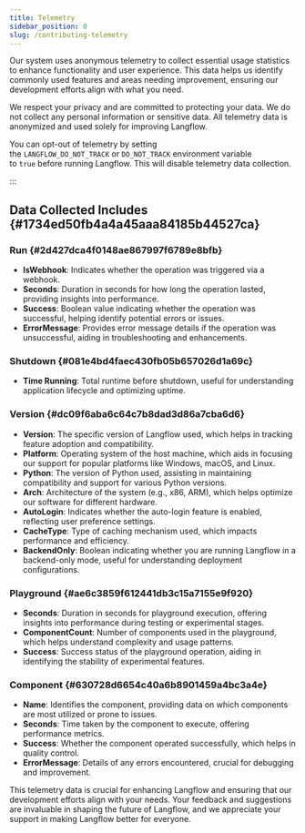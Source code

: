 ```yaml
---
title: Telemetry
sidebar_position: 0
slug: /contributing-telemetry
---
```


Our system uses anonymous telemetry to collect essential usage statistics to enhance functionality and user experience. This data helps us identify commonly used features and areas needing improvement, ensuring our development efforts align with what you need.

We respect your privacy and are committed to protecting your data. We do not collect any personal information or sensitive data. All telemetry data is anonymized and used solely for improving Langflow.

You can opt-out of telemetry by setting the `LANGFLOW_DO_NOT_TRACK` or `DO_NOT_TRACK` environment variable to `true` before running Langflow. This will disable telemetry data collection.

:::




## Data Collected Includes {#1734ed50fb4a4a45aaa84185b44527ca}


### Run {#2d427dca4f0148ae867997f6789e8bfb}

- **IsWebhook**: Indicates whether the operation was triggered via a webhook.
- **Seconds**: Duration in seconds for how long the operation lasted, providing insights into performance.
- **Success**: Boolean value indicating whether the operation was successful, helping identify potential errors or issues.
- **ErrorMessage**: Provides error message details if the operation was unsuccessful, aiding in troubleshooting and enhancements.

### Shutdown {#081e4bd4faec430fb05b657026d1a69c}

- **Time Running**: Total runtime before shutdown, useful for understanding application lifecycle and optimizing uptime.

### Version {#dc09f6aba6c64c7b8dad3d86a7cba6d6}

- **Version**: The specific version of Langflow used, which helps in tracking feature adoption and compatibility.
- **Platform**: Operating system of the host machine, which aids in focusing our support for popular platforms like Windows, macOS, and Linux.
- **Python**: The version of Python used, assisting in maintaining compatibility and support for various Python versions.
- **Arch**: Architecture of the system (e.g., x86, ARM), which helps optimize our software for different hardware.
- **AutoLogin**: Indicates whether the auto-login feature is enabled, reflecting user preference settings.
- **CacheType**: Type of caching mechanism used, which impacts performance and efficiency.
- **BackendOnly**: Boolean indicating whether you are running Langflow in a backend-only mode, useful for understanding deployment configurations.

### Playground {#ae6c3859f612441db3c15a7155e9f920}

- **Seconds**: Duration in seconds for playground execution, offering insights into performance during testing or experimental stages.
- **ComponentCount**: Number of components used in the playground, which helps understand complexity and usage patterns.
- **Success**: Success status of the playground operation, aiding in identifying the stability of experimental features.

### Component {#630728d6654c40a6b8901459a4bc3a4e}

- **Name**: Identifies the component, providing data on which components are most utilized or prone to issues.
- **Seconds**: Time taken by the component to execute, offering performance metrics.
- **Success**: Whether the component operated successfully, which helps in quality control.
- **ErrorMessage**: Details of any errors encountered, crucial for debugging and improvement.

This telemetry data is crucial for enhancing Langflow and ensuring that our development efforts align with your needs. Your feedback and suggestions are invaluable in shaping the future of Langflow, and we appreciate your support in making Langflow better for everyone.

